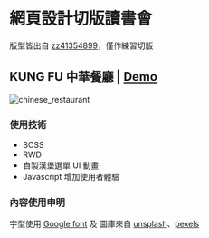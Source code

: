 # 網頁設計切版讀書會

版型皆出自 [zz41354899](https://github.com/zz41354899)，僅作練習切版

## KUNG FU 中華餐廳 | [Demo](https://johnsonmao.github.io/layout_practice/chinese_restaurant/)

![chinese_restaurant](https://i.imgur.com/ZpdIupr.png)

### 使用技術

- SCSS
- RWD
- 自製漢堡選單 UI 動畫
- Javascript 增加使用者體驗

### 內容使用申明

字型使用 [Google font](https://fonts.google.com/) 及 圖庫來自 [unsplash](https://unsplash.com/s/photos/chinese-food)、[pexels](https://www.pexels.com/zh-tw/)
